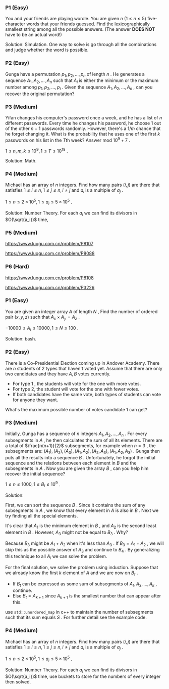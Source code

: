 ### P1 (Easy)

You and your friends are playing wordle. You are given $n$ $(1\le n \le 5)$ five-character words that your friends guessed. Find the lexicographically smallest string among all the possible answers. (The answer **DOES NOT** have to be an actual word!) 

Solution: Simulation. One way to solve is go through all the combinations and judge whether the word is possible.

### P2 (Easy)

Gunga have a permutation $p_1,p_2,\dots,p_n$ of length $n$ . He generates a sequence $A_1,A_2,\dots,A_n$ such that $A_i$ is either the minimum or the maximum number among $p_1,p_2,\dots,p_i$ . Given the sequence $A_1,A_2,\dots,A_n$ , can you recover the original permutation?

### P3 (Medium)

Yifan changes his computer's password once a week, and he has a list of $n$ different passwords. Every time he changes his password, he choose $1$ out of the other $n-1$ passwords randomly. However, there's a $1/m$ chance that he forget changing it. What is the probability that he uses one of the first $k$ passwords on his list in the $T$th week? Answer mod $10^9+7$ .

$1\le n,m,k\le 10^9,1\le T\le 10^{18}$ .

Solution: Math.

### P4 (Medium)

Michael has an array of $n$ integers. Find how many pairs $(i,j)$ are there that satisfies $1\le i\le n,1\le j\le n,i\ne j$ and $a_i$ is a multiple of $a_j$ .

$1\le n\le 2\times10^5,1\le a_i\le 5\times10^5$ .

Solution: Number Theory. For each $a_i$ we can find its divisors in $O(\sqrt{a_i})$ time, 

### P5 (Medium)

https://www.luogu.com.cn/problem/P8107 

https://www.luogu.com.cn/problem/P8088

### P6 (Hard)

https://www.luogu.com.cn/problem/P8108

https://www.luogu.com.cn/problem/P3226

### P1 (Easy)

You are given an integer array $A$ of length $N$ , Find the number of ordered pair $(x,y,z)$ such that $A_x\times A_y = A_z$ .

 $-10000\le A_i\le 10000,1\le N\le 100$ .

Solution: bash.

### P2 (Easy)

There is a Co-Presidential Election coming up in Andover Academy. There are $n$ students of $2$ types that haven't voted yet. Assume that there are only two candidates and they have $A,B$ votes currently.

- For type $1$ , the students will vote for the one with more votes.
- For type $2$, the student will vote for the one with fewer votes.
- If both candidates have the same vote, both types of students can vote for anyone they want.

What's the maximum possible number of votes candidate $1$ can get?

### P3 (Medium)

Initially, Gunga has a sequence of $n$ integers $A_1,A_2,\dots,A_n$ . For every subsegments in $A$ , he then calculates the sum of all its elements. There are a total of $\frac{n(n+1)}{2}$ subsegments, for example when $n=3$ , the subsegments are: $(A_1),(A_2),(A_3),(A_1,A_2),(A_2,A_3),(A_1,A_2,A_3)$ . Gunga then puts all the results into a sequence $B$ . Unfortunately, he forgot the initial sequence and the relations between each element in $B$ and the subsegments in $A$ . Now you are given the array $B$ , can you help him recover the initial sequence?

$1\le n \le 1000,1\le B_i\le 10^9$ .

Solution:

First, we can sort the sequence $B$ . Since it contains the sum of any subsegments in $A$ , we know that every element in $A$ is also in $B$ . Next we try finding all the special elements.

It's clear that $A_1$ is the minimum element in $B$ , and $A_2$ is the second least element in $B$ . However, $A_3$ might not be equal to $B_3$ . Why?

Because $B_3$ might be $A_1+A_2$ when it's less than $A_3$ . If $B_3=A_1+A_2$ , we will skip this as the possible answer of $A_3$ and continue to $B_4$ . By generalizing this technique to all $A_i$ we can solve the problem.

For the final solution, we solve the problem using induction. Suppose that we already know the first $k$ element of $A$ and we are now on $B_t$ .

- If $B_t$ can be expressed as some sum of subsegments of $A_1,A_2,\dots,A_k$ , continue.
- Else $B_t = A_{k+1}$ since $A_{k+1}$ is the smallest number that can appear after this.

use `std::unordered_map` in c++ to maintain the number of subsegments such that its sum equals $S$ . For further detail see the example code.

### P4 (Medium)

Michael has an array of $n$ integers. Find how many pairs $(i,j)$ are there that satisfies $1\le i\le n,1\le j\le n,i\ne j$ and $a_i$ is a multiple of $a_j$ .

$1\le n\le 2\times10^5,1\le a_i\le 5\times10^5$ .

Solution: Number Theory. For each $a_i$ we can find its divisors in $O(\sqrt{a_i})$ time, use buckets to store for the numbers of every integer then solved.



